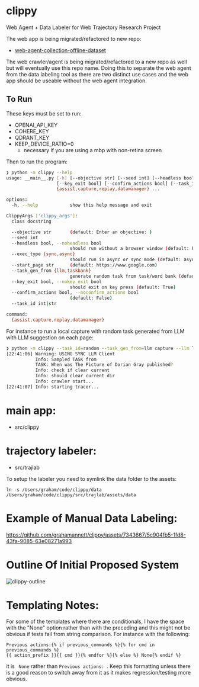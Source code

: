 # clippy

Web Agent + Data Labeler for Web Trajectory Research Project

The web app is being migrated/refactored to new repo:
  - [web-agent-collection-offline-dataset](https://github.com/grahamannett/web-agent-collection-offline-dataset)

The web crawler/agent is being migrated/refactored to a new repo as well but will eventually use this repo name.  Doing this to separate the web agent from the data labeling tool as there are two distinct use cases and the web app should be useable without the web agent integration.

## To Run

These keys must be set to run:
- OPENAI_API_KEY
- COHERE_KEY
- QDRANT_KEY
- KEEP_DEVICE_RATIO=0
    - necessary if you are using a mbp with non-retina screen

Then to run the program:

```bash
❯ python -m clippy --help                                                                                                                                   ─╯
usage: __main__.py [-h] [--objective str] [--seed int] [--headless bool] [--exec_type {sync,async}] [--start_page str] [--task_gen_from {llm,taskbank}]
                   [--key_exit bool] [--confirm_actions bool] [--task_id int|str]
                   {assist,capture,replay,datamanager} ...

options:
  -h, --help            show this help message and exit

ClippyArgs ['clippy_args']:
  class docstring

  --objective str       (default: Enter an objective: )
  --seed int
  --headless bool, --noheadless bool
                        should run without a browser window (default: False)
  --exec_type {sync,async}
                        should run in async or sync mode (default: async)
  --start_page str      (default: https://www.google.com)
  --task_gen_from {llm,taskbank}
                        generate random task from task/word bank (default: taskbank)
  --key_exit bool, --nokey_exit bool
                        should exit on key press (default: True)
  --confirm_actions bool, --noconfirm_actions bool
                        (default: False)
  --task_id int|str

command:
  {assist,capture,replay,datamanager}
```

For instance to run a local capture with random task generated from LLM with LLM suggestion on each page:

```bash
❯ python -m clippy --task_id=random --task_gen_from=llm capture --llm True
[22:41:06] Warning: USING SYNC LLM Client                                                                                              cohere_controller.py:64
           Info: Sampled TASK from                                                                                                          clippy_base.py:188
           TASK: When was The Picture of Dorian Gray published?
           Info: check if clear current                                                                                                     data_manager.py:79
           Info: should clear current dir                                                                                                   data_manager.py:81
           Info: crawler start...                                                                                                         capture_async.py:132
[22:41:07] Info: starting tracer...
```

# main app:
- src/clippy

# trajectory labeler:
- src/trajlab

To setup the labeler you need to symlink the data folder to the assets:

`ln -s /Users/graham/code/clippy/data /Users/graham/code/clippy/src/trajlab/assets/data`

# Example of Manual Data Labeling:

https://github.com/grahamannett/clippy/assets/7343667/5c904fb5-1fd8-43fa-9085-63e08271a993

# Outline Of Initial Proposed System

![clippy-outline](https://github.com/grahamannett/clippy/assets/7343667/f10c9a51-6158-4cee-9bf2-c2696003b6b3)

<!-- # old executor/regression test
https://gist.github.com/grahamannett/8f4194883dd13f4ccfcc1baf0975eb10
 -->

# Templating Notes:
For some of the templates where there are conditionals, I have the space with the "None" option rather than with the preceding and this might not be obvious if tests fail from string comparison. For instance with the following:

```jinja
Previous actions:{% if previous_commands %}{% for cmd in previous_commands %}
{{ action_prefix }}{{ cmd }}{% endfor %}{% else %} None{% endif %}
```
it is ` None` rather than `Previous actions: `.  Keep this formatting unless there is a good reason to switch away from it as it makes regression/testing more obvious.
